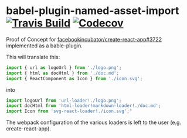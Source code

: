 babel-plugin-named-asset-import 
[![Travis Build](https://img.shields.io/travis/FWeinb/babel-plugin-named-asset-import.svg?style=flat-square)](https://travis-ci.org/FWeinb/babel-plugin-named-asset-import)
[![Codecov](https://img.shields.io/codecov/c/github/FWeinb/babel-plugin-named-asset-import.svg?style=flat-square)](https://codecov.io/gh/FWeinb/babel-plugin-named-asset-import)
====

Proof of Concept for [facebookincubator/create-react-app#3722](https://github.com/facebookincubator/create-react-app/issues/3722) implemented as a bable-plugin. 

This will translate this:
```js
import { url as logoUrl } from './logo.png';
import { html as docHtml } from './doc.md';
import { ReactComponent as Icon } from './icon.svg';
```

into

```js
import logoUrl from 'url-loader!./logo.png';
import docHtml from 'html-loader!markdown-loader!./doc.md';
import Icon from 'svg-react-loader!./icon.svg';"
```

The webpack configuration of the various loaders is left to the user (e.g. create-react-app).
